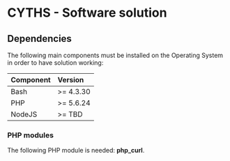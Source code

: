 # CYTHS - Software solution

## Dependencies

The following main components must be installed on the Operating System in order to have solution working:

 | Component | Version   |
 |:----------|:----------|
 | Bash      | >= 4.3.30 |
 | PHP       | >= 5.6.24 |
 | NodeJS    | >= TBD    |
 
### PHP modules

The following PHP module is needed: **php_curl**.
